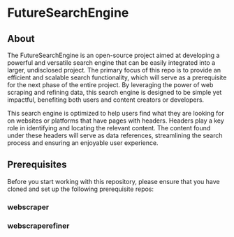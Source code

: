 # FutureSearchEngine
## About
The FutureSearchEngine is an open-source project aimed at developing a powerful and versatile search engine that can be easily integrated into a larger, undisclosed project. The primary focus of this repo is to provide an efficient and scalable search functionality, which will serve as a prerequisite for the next phase of the entire project. By leveraging the power of web scraping and refining data, this search engine is designed to be simple yet impactful, benefiting both users and content creators or developers.

This search engine is optimized to help users find what they are looking for on websites or platforms that have pages with headers. Headers play a key role in identifying and locating the relevant content. The content found under these headers will serve as data references, streamlining the search process and ensuring an enjoyable user experience.

## Prerequisites
Before you start working with this repository, please ensure that you have cloned and set up the following prerequisite repos:

### webscraper
### webscraperefiner

